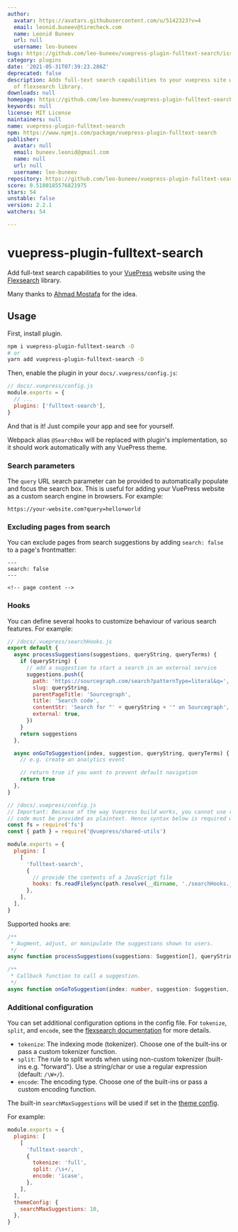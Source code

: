```yaml
---
author:
  avatar: https://avatars.githubusercontent.com/u/5142323?v=4
  email: leonid.buneev@tirecheck.com
  name: Leonid Buneev
  url: null
  username: leo-buneev
bugs: https://github.com/leo-buneev/vuepress-plugin-fulltext-search/issues
category: plugins
date: '2021-05-31T07:39:23.286Z'
deprecated: false
description: Adds full-text search capabilities to your vuepress site with a help
  of flexsearch library.
downloads: null
homepage: https://github.com/leo-buneev/vuepress-plugin-fulltext-search#readme
keywords: null
license: MIT License
maintainers: null
name: vuepress-plugin-fulltext-search
npm: https://www.npmjs.com/package/vuepress-plugin-fulltext-search
publisher:
  avatar: null
  email: buneev.leonid@gmail.com
  name: null
  url: null
  username: leo-buneev
repository: https://github.com/leo-buneev/vuepress-plugin-fulltext-search
score: 0.5180185576821975
stars: 54
unstable: false
version: 2.2.1
watchers: 54

---
```


# vuepress-plugin-fulltext-search

Add full-text search capabilities to your [VuePress](https://vuepress.vuejs.org/) website using the
[Flexsearch](https://github.com/nextapps-de/flexsearch) library.

Many thanks to [Ahmad Mostafa](https://ahmadmostafa.com/2019/12/09/build-better-search-in-vuepress-site/) for the idea.

## Usage

First, install plugin.

```bash
npm i vuepress-plugin-fulltext-search -D
# or
yarn add vuepress-plugin-fulltext-search -D
```

Then, enable the plugin in your `docs/.vuepress/config.js`:

```js
// docs/.vuepress/config.js
module.exports = {
  // ...
  plugins: ['fulltext-search'],
}
```

And that is it! Just compile your app and see for yourself.

Webpack alias `@SearchBox` will be replaced with plugin's implementation, so it should work automatically with any
VuePress theme.

### Search parameters

The `query` URL search parameter can be provided to automatically populate and focus the search box. This is useful for
adding your VuePress website as a custom search engine in browsers. For example:

```none
https://your-website.com?query=hello+world
```

### Excluding pages from search

You can exclude pages from search suggestions by adding `search: false` to a page's frontmatter:

```none
---
search: false
---

<!-- page content -->
```

### Hooks

You can define several hooks to customize behaviour of various search features. For example:

```js
// /docs/.vuepress/searchHooks.js
export default {
  async processSuggestions(suggestions, queryString, queryTerms) {
    if (queryString) {
      // add a suggestion to start a search in an external service
      suggestions.push({
        path: 'https://sourcegraph.com/search?patternType=literal&q=',
        slug: queryString,
        parentPageTitle: 'Sourcegraph',
        title: 'Search code',
        contentStr: 'Search for "' + queryString + '" on Sourcegraph',
        external: true,
      })
    }
    return suggestions
  },

  async onGoToSuggestion(index, suggestion, queryString, queryTerms) {
    // e.g. create an analytics event

    // return true if you want to prevent default navigation
    return true
  },
}

// /docs/.vuepress/config.js
// Important: Because of the way Vuepress build works, you cannot use regular import/require,
// code must be provided as plaintext. Hence syntax below is required with fs.readFileSync
const fs = require('fs')
const { path } = require('@vuepress/shared-utils')

module.exports = {
  plugins: [
    [
      'fulltext-search',
      {
        // provide the contents of a JavaScript file
        hooks: fs.readFileSync(path.resolve(__dirname, './searchHooks.js')),
      },
    ],
  ],
}
```

Supported hooks are:

```ts
/**
 * Augment, adjust, or manipulate the suggestions shown to users.
 */
async function processSuggestions(suggestions: Suggestion[], queryString: string, queryTerms: string[]): Suggestion[]

/**
 * Callback function to call a suggestion.
 */
async function onGoToSuggestion(index: number, suggestion: Suggestion, queryString: string, queryTerms: string[]): Boolean?
```

### Additional configuration

You can set additional configuration options in the config file. For `tokenize`, `split`, and `encode`, see the
[flexsearch documentation][flexsearch-options] for more details.

- `tokenize`: The indexing mode (tokenizer). Choose one of the built-ins or pass a custom tokenizer function.
- `split`: The rule to split words when using non-custom tokenizer (built-ins e.g. "forward"). Use a string/char or use
  a regular expression (default: `/\W+/`).
- `encode`: The encoding type. Choose one of the built-ins or pass a custom encoding function.

The built-in `searchMaxSuggestions` will be used if set in the [theme config][search-max-suggestions].

For example:

```js
module.exports = {
  plugins: [
    [
      'fulltext-search',
      {
        tokenize: 'full',
        split: /\s+/,
        encode: 'icase',
      },
    ],
  ],
  themeConfig: {
    searchMaxSuggestions: 10,
  },
}
```

[flexsearch-options]: https://github.com/nextapps-de/flexsearch#initialize-index
[search-max-suggestions]: https://vuepress.vuejs.org/theme/default-theme-config.html#built-in-search
